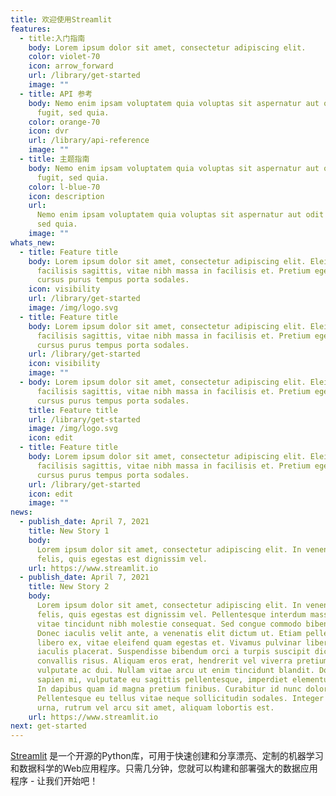 ```yaml
---
title: 欢迎使用Streamlit
features:
  - title:入门指南
    body: Lorem ipsum dolor sit amet, consectetur adipiscing elit.
    color: violet-70
    icon: arrow_forward
    url: /library/get-started
    image: ""
  - title: API 参考
    body: Nemo enim ipsam voluptatem quia voluptas sit aspernatur aut odit aut
      fugit, sed quia.
    color: orange-70
    icon: dvr
    url: /library/api-reference
    image: ""
  - title: 主题指南
    body: Nemo enim ipsam voluptatem quia voluptas sit aspernatur aut odit aut
      fugit, sed quia.
    color: l-blue-70
    icon: description
    url:
      Nemo enim ipsam voluptatem quia voluptas sit aspernatur aut odit aut fugit,
      sed quia.
    image: ""
whats_new:
  - title: Feature title
    body: Lorem ipsum dolor sit amet, consectetur adipiscing elit. Eleifend a
      facilisis sagittis, vitae nibh massa in facilisis et. Pretium eget non
      cursus purus tempus porta sodales.
    icon: visibility
    url: /library/get-started
    image: /img/logo.svg
  - title: Feature title
    body: Lorem ipsum dolor sit amet, consectetur adipiscing elit. Eleifend a
      facilisis sagittis, vitae nibh massa in facilisis et. Pretium eget non
      cursus purus tempus porta sodales.
    url: /library/get-started
    icon: visibility
    image: ""
  - body: Lorem ipsum dolor sit amet, consectetur adipiscing elit. Eleifend a
      facilisis sagittis, vitae nibh massa in facilisis et. Pretium eget non
      cursus purus tempus porta sodales.
    title: Feature title
    url: /library/get-started
    image: /img/logo.svg
    icon: edit
  - title: Feature title
    body: Lorem ipsum dolor sit amet, consectetur adipiscing elit. Eleifend a
      facilisis sagittis, vitae nibh massa in facilisis et. Pretium eget non
      cursus purus tempus porta sodales.
    url: /library/get-started
    icon: edit
    image: ""
news:
  - publish_date: April 7, 2021
    title: New Story 1
    body:
      Lorem ipsum dolor sit amet, consectetur adipiscing elit. In venenatis leo
      felis, quis egestas est dignissim vel.
    url: https://www.streamlit.io
  - publish_date: April 7, 2021
    title: New Story 2
    body:
      Lorem ipsum dolor sit amet, consectetur adipiscing elit. In venenatis leo
      felis, quis egestas est dignissim vel. Pellentesque interdum massa metus,
      vitae tincidunt nibh molestie consequat. Sed congue commodo bibendum.
      Donec iaculis velit ante, a venenatis elit dictum ut. Etiam pellentesque
      libero ex, vitae eleifend quam egestas et. Vivamus pulvinar libero et
      iaculis placerat. Suspendisse bibendum orci a turpis suscipit dictum sed
      convallis risus. Aliquam eros erat, hendrerit vel viverra pretium,
      vulputate ac dui. Nullam vitae arcu ut enim tincidunt blandit. Donec
      sapien mi, vulputate eu sagittis pellentesque, imperdiet elementum nisl.
      In dapibus quam id magna pretium finibus. Curabitur id nunc dolor.
      Pellentesque eu tellus vitae neque sollicitudin sodales. Integer arcu
      urna, rutrum vel arcu sit amet, aliquam lobortis est.
    url: https://www.streamlit.io
next: get-started
---
```


[Streamlit](https://www.streamlit.io) 是一个开源的Python库，可用于快速创建和分享漂亮、定制的机器学习和数据科学的Web应用程序。只需几分钟，您就可以构建和部署强大的数据应用程序 - 让我们开始吧！
